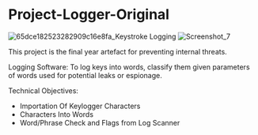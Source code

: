 # Project-Logger-Original


![65dce182523282909c16e8fa_Keystroke Logging](https://github.com/Abdurr224/Project-Logger-Original/assets/166424757/08ad5145-bb55-4d34-af34-f089e4a17bfc) ![Screenshot_7](https://github.com/Abdurr224/Project-Logger-Original/assets/166424757/ff0cb6ac-fb22-41e8-ac33-1c3efbcebd8e)



This project is the final year artefact for preventing internal threats.

Logging Software: To log keys into words, classify them given parameters of words used for potential leaks or espionage. 

Technical Objectives:
- Importation Of Keylogger Characters
- Characters Into Words
- Word/Phrase Check and Flags from Log Scanner



